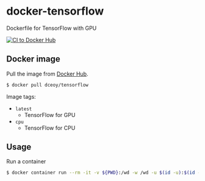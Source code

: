 docker-tensorflow
=================

Dockerfile for TensorFlow with GPU

[![CI to Docker Hub](https://github.com/dceoy/docker-tensorflow/actions/workflows/docker-publish.yml/badge.svg)](https://github.com/dceoy/docker-tensorflow/actions/workflows/docker-publish.yml)

Docker image
------------

Pull the image from [Docker Hub](https://hub.docker.com/r/dceoy/tensorflow/).

```sh
$ docker pull dceoy/tensorflow
```

Image tags:

- `latest`
  - TensorFlow for GPU
- `cpu`
  - TensorFlow for CPU

Usage
-----

Run a container

```sh
$ docker container run --rm -it -v ${PWD}:/wd -w /wd -u $(id -u):$(id -g) dceoy/tensorflow
```

